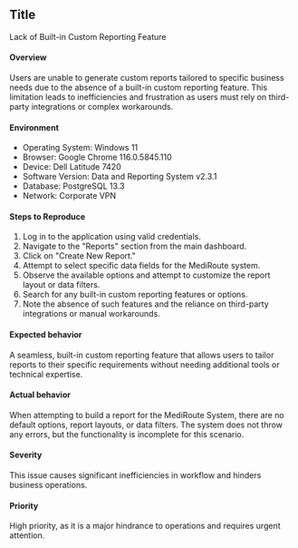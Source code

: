 ## Title
Lack of Built-in Custom Reporting Feature

#### Overview
Users are unable to generate custom reports tailored to specific business needs due to the absence of a built-in custom reporting feature. This limitation leads to inefficiencies and frustration as users must rely on third-party integrations or complex workarounds.

#### Environment
* Operating System: Windows 11
* Browser: Google Chrome 116.0.5845.110
* Device: Dell Latitude 7420
* Software Version: Data and Reporting System v2.3.1
* Database: PostgreSQL 13.3
* Network: Corporate VPN

#### Steps to Reproduce
1. Log in to the application using valid credentials.
2. Navigate to the "Reports" section from the main dashboard.
3. Click on "Create New Report."
4. Attempt to select specific data fields for the MediRoute system.
5. Observe the available options and attempt to customize the report layout or data filters.
6. Search for any built-in custom reporting features or options.
7. Note the absence of such features and the reliance on third-party integrations or manual workarounds.

#### Expected behavior
A seamless, built-in custom reporting feature that allows users to tailor reports to their specific requirements without needing additional tools or technical expertise.

#### Actual behavior
When attempting to build a report for the MediRoute System,
there are no default options, report layouts, or data filters.
The system does not throw any errors,
but the functionality is incomplete for this scenario.

#### Severity
This issue causes significant inefficiencies in workflow and hinders business operations.

#### Priority
High priority, as it is a major hindrance to operations and requires urgent attention.

